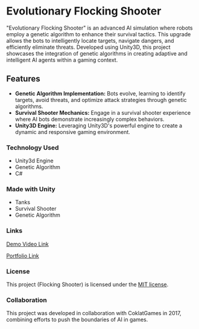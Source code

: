 # Evolutionary Flocking Shooter
"Evolutionary Flocking Shooter" is an advanced AI simulation where robots employ a genetic algorithm to enhance their survival tactics. This upgrade allows the bots to intelligently locate targets, navigate dangers, and efficiently eliminate threats. Developed using Unity3D, this project showcases the integration of genetic algorithms in creating adaptive and intelligent AI agents within a gaming context.

## Features
* __Genetic Algorithm Implementation:__ Bots evolve, learning to identify targets, avoid threats, and optimize attack strategies through genetic algorithms.
* __Survival Shooter Mechanics:__ Engage in a survival shooter experience where AI bots demonstrate increasingly complex behaviors.
* __Unity3D Engine:__ Leveraging Unity3D's powerful engine to create a dynamic and responsive gaming environment.


### Technology Used
 *  Unity3d Engine
 *  Genetic Algorithm
 *  C#
 
### Made with Unity
 *  Tanks
 *  Survival Shooter
 *  Genetic Algorithm
 
### Links
[Demo Video Link](http://www.youtube.com/watch?v=A9k6WBoY548 "Evolutionary Flocking Shooter")

[Portfolio Link](https://suhaibashraf.github.io/Portfolio/evolutionary-flocking-shooter)

### License
This project (Flocking Shooter) is licensed under the [MIT license](https://github.com/suhaibashraf/Evolutionary-Flocking-Shooter/blob/master/LICENSE.TXT).

### Collaboration
This project was developed in collaboration with CoklatGames in 2017, combining efforts to push the boundaries of AI in games.
